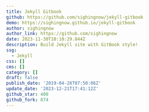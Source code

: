 ```yaml
---
title: Jekyll Gitbook
github: https://github.com/sighingnow/jekyll-gitbook
demo: https://sighingnow.github.io/jekyll-gitbook
author: sighingnow
author_link: https://github.com/sighingnow
date: 2023-11-30T10:10:29.844Z
description: Build Jekyll site with GitBook style!
ssg:
  - Jekyll
css: []
cms: []
category: []
draft: false
publish_date: '2019-04-28T07:50:06Z'
update_date: '2023-12-21T17:41:12Z'
github_star: 400
github_fork: 874
---
```

